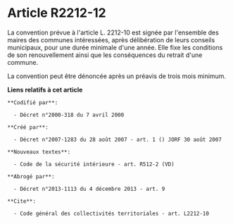 # Article R2212-12

La convention prévue à l'article L. 2212-10 est signée par l'ensemble des maires des communes intéressées, après délibération
de leurs conseils municipaux, pour une durée minimale d'une année. Elle fixe les conditions de son renouvellement ainsi que
les conséquences du retrait d'une commune. 

La convention peut être dénoncée après un préavis de trois mois minimum.

**Liens relatifs à cet article**

	**Codifié par**:

	  - Décret n°2000-318 du 7 avril 2000

	**Créé par**:

	  - Décret n°2007-1283 du 28 août 2007 - art. 1 () JORF 30 août 2007

	**Nouveaux textes**:

	  - Code de la sécurité intérieure - art. R512-2 (VD)

	**Abrogé par**:

	  - Décret n°2013-1113 du 4 décembre 2013 - art. 9

	**Cite**:

	  - Code général des collectivités territoriales - art. L2212-10
